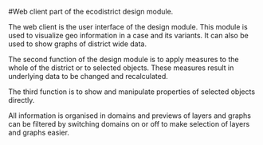 #Web client
part of the ecodistrict design module.

The web client is the user interface of the design module. This module is used to visualize geo information in a case and its variants. It can also be used to show graphs of district wide data.

The second function of the design module is to apply measures to the whole of the district or to selected objects. These measures result in underlying data to be changed and recalculated.

The third function is to show and manipulate properties of selected objects directly.

All information is organised in domains and previews of layers and graphs can be filtered by switching domains on or off to make selection of layers and graphs easier.

